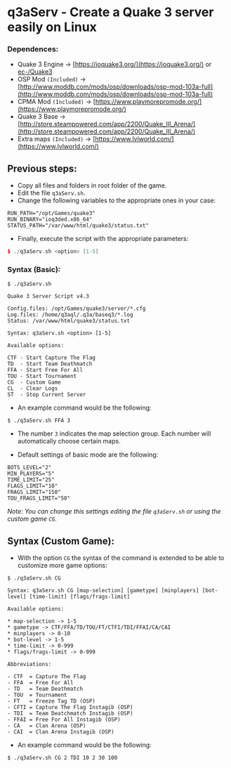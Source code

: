 q3aServ - Create a Quake 3 server easily on Linux
=================================================

### Dependences:

  * Quake 3 Engine -> [https://ioquake3.org/](https://ioquake3.org/) or [ec-/Quake3](https://github.com/ec-/Quake3e)
  * OSP Mod `(Included)` -> [http://www.moddb.com/mods/osp/downloads/osp-mod-103a-full](http://www.moddb.com/mods/osp/downloads/osp-mod-103a-full)
  * CPMA Mod `(Included)` -> [https://www.playmorepromode.org/](https://www.playmorepromode.org/)
  * Quake 3 Base -> [http://store.steampowered.com/app/2200/Quake_III_Arena/](http://store.steampowered.com/app/2200/Quake_III_Arena/)
  * Extra maps `(Included)` -> [https://www.lvlworld.com/](https://www.lvlworld.com/)

## Previous steps:

  * Copy all files and folders in root folder of the game.
  * Edit the file `q3aServ.sh`.
  * Change the following variables to the appropriate ones in your case:
  
 ```shell
 RUN_PATH="/opt/Games/quake3"
 RUN_BINARY="ioq3ded.x86_64"
 STATUS_PATH="/var/www/html/quake3/status.txt"
 ```

- Finally, execute the script with the appropriate parameters:
  
 ```cpp
 $ ./q3aServ.sh <option> [1-5]
 ```
    
### Syntax (Basic):

 ```shell
 $ ./q3aServ.sh
  
 Quake 3 Server Script v4.3
  
 Config.files: /opt/Games/quake3/server/*.cfg
 Log.files: /home/q3aql/.q3a/baseq3/*.log
 Status: /var/www/html/quake3/status.txt
  
 Syntax: q3aServ.sh <option> [1-5]
  
 Available options:
  
 CTF - Start Capture The Flag
 TD  - Start Team Deathmatch
 FFA - Start Free For All
 TOU - Start Tournament
 CG  - Custom Game
 CL  - Clear Logs
 ST  - Stop Current Server
 ```
 
* An example command would be the following:

 ```shell
 $ ./q3aServ.sh FFA 3
 ```
 
* The number `3` indicates the map selection group. Each number will automatically choose certain maps.
    
* Default settings of basic mode are the following:

 ```shell
 BOTS_LEVEL="2"
 MIN_PLAYERS="5"
 TIME_LIMIT="25"
 FLAGS_LIMIT="10"
 FRAGS_LIMIT="150"
 TOU_FRAGS_LIMIT="50"
 ```
    
_Note: You can change this settings editing the file `q3aServ.sh` or using the custom game `CG`._
    
## Syntax (Custom Game):

* With the option `CG` the syntax of the command is extended to be able to customize more game options:

 ```shell
 $ ./q3aServ.sh CG

 Syntax: q3aServ.sh CG [map-selection] [gametype] [minplayers] [bot-level] [time-limit] [flags/frags-limit]

 Available options:

 * map-selection -> 1-5
 * gametype -> CTF/FFA/TD/TOU/FT/CTFI/TDI/FFAI/CA/CAI
 * minplayers -> 0-10
 * bot-level -> 1-5
 * time-limit -> 0-999
 * flags/frags-limit -> 0-999

 Abbreviations:

 - CTF  = Capture The Flag
 - FFA  = Free For All
 - TD   = Team Deathmatch
 - TOU  = Tournament
 - FT   = Freeze Tag TD (OSP)
 - CFTI = Capture The Flag Instagib (OSP)
 - TDI  = Team Deatchmatch Instagib (OSP)
 - FFAI = Free For All Instagib (OSP)
 - CA   = Clan Arena (OSP)
 - CAI  = Clan Arena Instagib (OSP)
 ```
 
* An example command would be the following:

 ```shell
 $ ./q3aServ.sh CG 2 TDI 10 2 30 100
 ```
